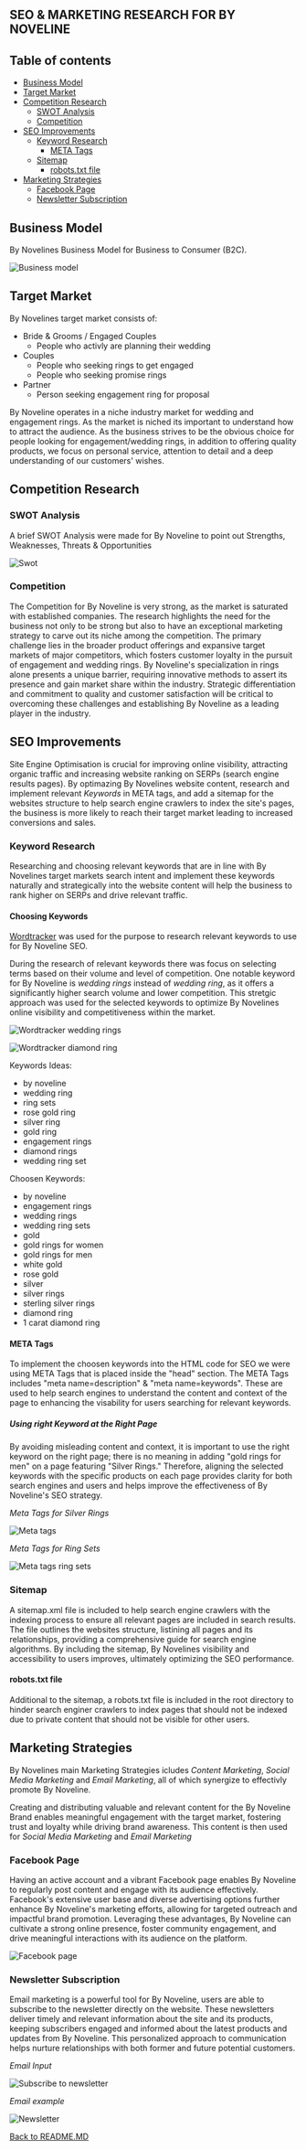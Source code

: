 ## SEO & MARKETING RESEARCH FOR BY NOVELINE

## Table of contents

- [Business Model](#business-model)
- [Target Market](#target-market)
- [Competition Research](#competition-research)
  - [SWOT Analysis](#swot-analysis)
  - [Competition](#competition)
- [SEO Improvements](#seo-improvements)
  - [Keyword Research](#keyword-research)
    - [META Tags](#meta-tags)
  - [Sitemap](#sitemap)
    - [robots.txt file](#robots.txt-file)
- [Marketing Strategies](#marketing-strategies)
  - [Facebook Page](#facebook-page)
  - [Newsletter Subscription](#newsletter-subscription)


## Business Model
By Novelines Business Model for Business to Consumer (B2C).

![Business model](docs/readme-img/bn-business-model.png)

## Target Market

By Novelines target market consists of:
* Bride & Grooms / Engaged Couples
  * People who activly are planning their wedding
* Couples
  * People who seeking rings to get engaged
  * People who seeking promise rings
* Partner
  * Person seeking engagement ring for proposal

By Noveline operates in a niche industry market for wedding and engagement rings. As the market is niched its important to understand how to attract the audience. As the business strives to be the obvious choice for people looking for engagement/wedding rings, in addition to offering quality products, we focus on personal service, attention to detail and a deep understanding of our customers' wishes.

## Competition Research

### SWOT Analysis
A brief SWOT Analysis were made for By Noveline to point out Strengths, Weaknesses, Threats & Opportunities

![Swot](docs/readme-img/bn-swot.png)

### Competition

The Competition for By Noveline is very strong, as the market is saturated with established companies. The research highlights the need for the business not only to be strong but also to have an exceptional marketing strategy to carve out its niche among the competition. The primary challenge lies in the broader product offerings and expansive target markets of major competitors, which fosters customer loyalty in the pursuit of engagement and wedding rings. By Noveline's specialization in rings alone presents a unique barrier, requiring innovative methods to assert its presence and gain market share within the industry. Strategic differentiation and commitment to quality and customer satisfaction will be critical to overcoming these challenges and establishing By Noveline as a leading player in the industry.

## SEO Improvements

Site Engine Optimisation is crucial for improving online visibility, attracting organic traffic and increasing website ranking on SERPs (search engine results pages). By optimazing By Novelines website content, research and implement relevant *Keywords* in META tags, and add a sitemap for the websites structure to help search engine crawlers to index the site's pages, the business is more likely to reach their target market leading to increased conversions and sales.

### Keyword Research
Researching and choosing relevant keywords that are in line with By Novelines target markets search intent and implement these keywords naturally and strategically into the website content will help the business to rank higher on SERPs and drive relevant traffic.

#### Choosing Keywords
[Wordtracker](https://www.wordtracker.com/) was used for the purpose to research relevant keywords to use for By Noveline SEO. 

During the research of relevant keywords there was focus on selecting terms based on their volume and level of competition. One notable keyword for By Noveline is *wedding rings* instead of *wedding ring*, as it offers a significantly higher search volume and lower competition. This stretgic approach was used for the selected keywords to optimize By Novelines online visibility and competitiveness within the market.

![Wordtracker wedding rings](docs/readme-img/bn-seo-keyword.png)

![Wordtracker diamond ring](docs/readme-img/bn-diamond-keyword.png)

Keywords Ideas:
* by noveline
* wedding ring
* ring sets
* rose gold ring
* silver ring
* gold ring
* engagement rings
* diamond rings
* wedding ring set

Choosen Keywords:
* by noveline
* engagement rings
* wedding rings
* wedding ring sets
* gold
* gold rings for women
* gold rings for men
* white gold
* rose gold
* silver 
* silver rings
* sterling silver rings
* diamond ring
* 1 carat diamond ring

#### META Tags

To implement the choosen keywords into the HTML code for SEO we were using META Tags that is placed inside the "head" section. The META Tags includes "meta name=description" & "meta name=keywords". These are used to help search engines to understand the content and context of the page to enhancing the visability for users searching for relevant keywords.

##### Using right Keyword at the Right Page
By avoiding misleading content and context, it is important to use the right keyword on the right page; there is no meaning in adding "gold rings for men" on a page featuring "Silver Rings." Therefore, aligning the selected keywords with the specific products on each page provides clarity for both search engines and users and helps improve the effectiveness of By Noveline's SEO strategy.

*Meta Tags for Silver Rings*

![Meta tags](docs/readme-img/bn-meta-tags.png)

*Meta Tags for Ring Sets*

![Meta tags ring sets](docs/readme-img/bn-meta-ring-set.png)

### Sitemap

A sitemap.xml file is included to help search engine crawlers with the indexing process to ensure all relevant pages are included in search results. The file outlines the websites structure, listining all pages and its relationships, providing a comprehensive guide for search engine algorithms. By including the sitemap, By Novelines visibility and accessibility to users improves, ultimately optimizing the SEO performance.

#### robots.txt file

Additional to the sitemap, a robots.txt file is included in the root directory to hinder search enginer crawlers to index pages that should not be indexed due to private content that should not be visible for other users.

## Marketing Strategies

By Novelines main Marketing Strategies icludes *Content Marketing*, *Social Media Marketing* and *Email Marketing*, all of which synergize to effectivly promote By Noveline.

Creating and distributing valuable and relevant content for the By Noveline Brand enables meaningful engagement with the target market, fostering trust and loyalty while driving brand awareness. This content is then used for *Social Media Marketing* and *Email Marketing*

### Facebook Page

Having an active account and a vibrant Facebook page enables By Noveline to regularly post content and engage with its audience effectively. Facebook's extensive user base and diverse advertising options further enhance By Noveline's marketing efforts, allowing for targeted outreach and impactful brand promotion. Leveraging these advantages, By Noveline can cultivate a strong online presence, foster community engagement, and drive meaningful interactions with its audience on the platform.

![Facebook page](docs/readme-img/bn-facebook-page.png)

### Newsletter Subscription

Email marketing is a powerful tool for By Noveline, users are able to subscribe to the newsletter directly on the website. These newsletters deliver timely and relevant information about the site and its products, keeping subscribers engaged and informed about the latest products and updates from By Noveline. This personalized approach to communication helps nurture relationships with both former and future potential customers.

*Email Input*

![Subscribe to newsletter](docs/readme-img/bn-subscribe.png)

*Email example*

![Newsletter](docs/readme-img/bn-newsletter.png)


[Back to README.MD](README.md)